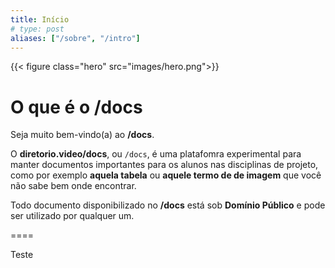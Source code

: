 ```yaml
---
title: Início
# type: post
aliases: ["/sobre", "/intro"]
---
```


{{< figure class="hero" src="images/hero.png">}}

# O que é o /docs

Seja muito bem-vindo(a) ao **/docs**.

O **diretorio.video/docs**, ou `/docs`, é uma platafomra experimental para manter documentos importantes para os alunos nas disciplinas de projeto, como por exemplo **aquela tabela** ou **aquele termo de de imagem** que você não sabe bem onde encontrar.

Todo documento disponibilizado no **/docs** está sob <i class="fab fa-creative-commons"></i><i class="fab fa-creative-commons-zero"></i> **Domínio Público** e pode ser utilizado por qualquer um.

====

Teste
